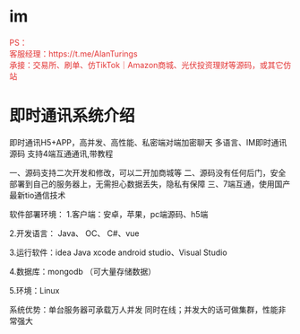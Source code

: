 # im
<div style="color:#e33434;">
PS：
<br>
客服经理：https://t.me/AlanTurings
<br>
承接：交易所、刷单、仿TikTok｜Amazon商城、光伏投资理财等源码，或其它仿站
</div>
<h1>即时通讯系统介绍</h1>
即时通讯H5+APP，高并发、高性能、私密端对端加密聊天
多语言、IM即时通讯源码 支持4端互通通讯,带教程

一、源码支持二次开发和修改，可以二开加商城等
二、源码没有任何后门，安全部署到自己的服务器上，无需担心数据丢失，隐私有保障
三、7端互通，使用国产最新tio通信技术


软件部署环境：
1.客户端：安卓，苹果，pc端源码、h5端

2.开发语言： Java、 OC、 C#、vue

3.运行软件：idea Java xcode  android studio、Visual Studio

4.数据库：mongodb （可大量存储数据）

5.环境：Linux

系统优势：单台服务器可承载万人并发
同时在线；并发大的话可做集群，性能非常强大
